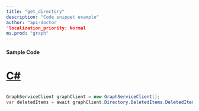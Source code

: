 ```yaml
---
title: "get_directory"
description: "Code snippet example" 
author: "api-doctor
"localization_priority: Normal
ms.prod: "graph"
--- 
```

#### Sample Code
# [C#](#tab/Csharp)

```C#

GraphServiceClient graphClient = new GraphServiceClient();
var deletedItems = await graphClient.Directory.DeletedItems.DeletedItems.Request().GetAsync();

```